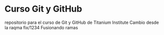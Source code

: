 # Curso Git y GitHub
repositorio para el curso de Git y GitHub de Titanium Institute
Cambio desde la raqma fix/1234
Fusionando ramas